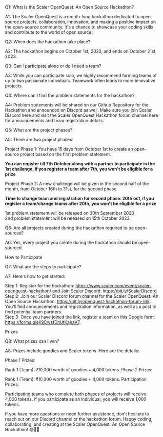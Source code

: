 Q1: What is the Scaler OpenQuest: An Open Source Hackathon?

A1: The Scaler OpenQuest is a month-long hackathon dedicated to open-source projects, collaboration, innovation, and making a positive impact on the open-source community. It's a chance to showcase your coding skills and contribute to the world of open source.

Q2: When does the hackathon take place?

A2: The hackathon begins on October 1st, 2023, and ends on October 31st, 2023.

Q3: Can I participate alone or do I need a team?

A3: While you can participate solo, we highly recommend forming teams of up to two passionate individuals. Teamwork often leads to more innovative projects.

Q4: Where can I find the problem statements for the hackathon?

A4: Problem statements will be shared on our Github Repository for the Hackathon and announced on Discord as well. Make sure you join Scaler Discord here and visit the Scaler OpenQuest Hackathon forum channel here for announcements and team registration details.

Q5: What are the project phases?

A5: There are two project phases:

Project Phase 1: You have 15 days from October 1st to create an open-source project based on the first problem statement.

**You can register till 7th October along with a partner to participate in the 1st challenge, if you register a team after 7th, you won't be eligible for a prize**

Project Phase 2: A new challenge will be given in the second half of the month, from October 16th to 31st, for the second phase.

**Time to change team and registration for second phase: 20th oct, if you register a team/change teams after 20th, you won't be eligible for a prize**

1st problem statement will be released on 30th September 2023 <br> 
2nd problem statement will be released on 15th October 2023. 

Q6: Are all projects created during the hackathon required to be open-sourced?

A6: Yes, every project you create during the hackathon should be open-sourced.

How to Participate

Q7: What are the steps to participate?

A7: Here's how to get started:

Step 1: Register for the hackathon: https://www.scaler.com/event/scaler-openquest-hackathon/ and Join Scaler Discord: https://bit.ly/ScalerDiscord <br> 
Step 2: Join our Scaler Discord forum channel for the Scaler OpenQuest: An Open Source Hackathon: https://bit.ly/openquest-hackathon-forum-link. You'll find announcements and registration information, as well as a post to find potential team partners.  <br> 
Step 3: Once you have joined the link, register a team on this Google form: https://forms.gle/j9CwsfDitUtKahaV7. 

Prizes

Q8: What prizes can I win?

A8: Prizes include goodies and Scaler tokens. Here are the details:

Phase 1 Prizes:

Rank 1 (Team): ₹10,000 worth of goodies + 4,000 tokens.
Phase 2 Prizes:

Rank 1 (Team): ₹10,000 worth of goodies + 4,000 tokens.
Participation Prizes:

Participating teams who complete both phases of projects will receive 4,000 tokens. If you participate as an individual, you will receive 1,000 tokens.

If you have more questions or need further assistance, don't hesitate to reach out on our Discord channel or the hackathon forum. Happy coding, collaborating, and creating at the Scaler OpenQuest: An Open Source Hackathon! 😎🚀🌟

